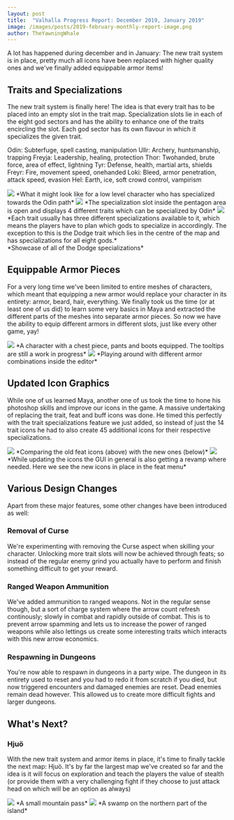 ```yaml
---
layout: post
title:  "Valhalla Progress Report: December 2019, January 2019"
image: /images/posts/2019-february-monthly-report-image.png
author: TheYawningWhale
---
```


A lot has happened during december and in January: The new trait system is in place, pretty much all icons have been replaced with higher quality ones and we've finally added equippable armor items!

<!--excerpt_separator-->

<div class="clear" ></div>

## Traits and Specializations
The new trait system is finally here! The idea is that every trait has to be placed into an empty slot in the trait map. Specialization slots lie in each of the eight god sectors and has the ability to enhance one of the traits encircling the slot. Each god sector has its own flavour in which it specializes the given trait.

Odin: Subterfuge, spell casting, manipulation
Ullr: Archery, huntsmanship, trapping
Freyja: Leadership, healing, protection
Thor: Twohanded, brute force, area of effect, lightning
Tyr: Defense, health, martial arts, shields
Freyr: Fire, movement speed, onehanded
Loki: Bleed, armor penetration, attack speed, evasion
Hel: Earth, ice, soft crowd control, vampirism

<img class="full" src="/images/posts/2019february1.png" />
*What it might look like for a low level character who has specialized towards the Odin path*

<img class="full" src="/images/posts/2019february2.png" />
*The specialization slot inside the pentagon area is open and displays 4 different traits which can be specialized by Odin*

<img class="full" src="/images/posts/2019february3.png" />
*Each trait usually has three different specializations available to it, which means the players have to plan which gods to specialize in accordingly. The exception to this is the Dodge trait which lies in the centre of the map and has specializations for all eight gods.*

<div class="youtube" data-id="rbcwgTrT5sk"></div>
*Showcase of all of the Dodge specializations*


## Equippable Armor Pieces
For a very long time we've been limited to entire meshes of characters, which meant that equipping a new armor would replace your character in its entirety: armor, beard, hair, everything. We finally took us the time (or at least one of us did) to learn some very basics in Maya and extracted the different parts of the meshes into separate armor pieces. So now we have the ability to equip different armors in different slots, just like every other game, yay!

<img class="full" src="/images/posts/2019february4.png" />
*A character with a chest piece, pants and boots equipped. The tooltips are still a work in progress*

<img class="full" src="/images/posts/2019february5.png" />
*Playing around with different armor combinations inside the editor*


## Updated Icon Graphics
While one of us learned Maya, another one of us took the time to hone his photoshop skills and improve our icons in the game. A massive undertaking of replacing the trait, feat and buff icons was done. He timed this perfectly with the trait specializations feature we just added, so instead of just the 14 trait icons he had to also create 45 additional icons for their respective specializations.

<img class="full" src="/images/posts/2019february6.png" />
*Comparing the old feat icons (above) with the new ones (below)*

<img class="full" src="/images/posts/2019february7.png" />
*While updating the icons the GUI in general is also getting a revamp where needed. Here we see the new icons in place in the feat menu*


## Various Design Changes

Apart from these major features, some other changes have been introduced as well:

### Removal of Curse
We're experimenting with removing the Curse aspect when skilling your character. Unlocking more trait slots will now be achieved through feats; so instead of the regular enemy grind you actually have to perform and finish something difficult to get your reward.

### Ranged Weapon Ammunition
We've added ammunition to ranged weapons. Not in the regular sense though, but a sort of charge system where the arrow count refresh continously; slowly in combat and rapidly outside of combat. This is to prevent arrow spamming and lets us to increase the power of ranged weapons while also lettings us create some interesting traits which interacts with this new arrow economics.

### Respawning in Dungeons
You're now able to respawn in dungeons in a party wipe. The dungeon in its entirety used to reset and you had to redo it from scratch if you died, but now triggered encounters and damaged enemies are reset. Dead enemies remain dead however. This allowed us to create more difficult fights and larger dungeons.


## What's Next?
### Hjuö
With the new trait system and armor items in place, it's time to finally tackle the next map: Hjuö. It's by far the largest map we've created so far and the idea is it will focus on exploration and teach the players the value of stealth (or provide them with a very challenging fight if they choose to just attack head on which will be an option as always)

<img class="full" src="/images/posts/2018december8.png" />
*A small mountain pass*

<img class="full" src="/images/posts/2018december9.png" />
*A swamp on the northern part of the island*